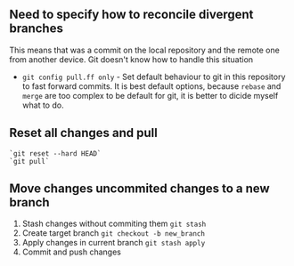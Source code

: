 ## Need to specify how to reconcile divergent branches
This means that was a commit on the local repository and the remote one from another device. Git doesn't know how to handle this situation

- `git config pull.ff only` - Set default behaviour to git in this repository to fast forward commits. It is best default options, because `rebase` and `merge` are too complex to be default for git, it is better to dicide myself what to do.


## Reset all changes and pull
	`git reset --hard HEAD`
	`git pull`


## Move changes uncommited changes to a new branch


1. Stash changes without commiting them 
   `git stash`
2. Create target branch
	`git checkout -b new_branch`
3. Apply changes in current branch
   `git stash apply`
4. Commit and push changes